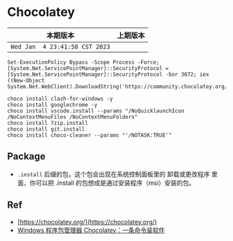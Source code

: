 # Chocolatey


|本期版本|上期版本
|:---:|:---:
`Wed Jan  4 23:41:58 CST 2023` |

```
Set-ExecutionPolicy Bypass -Scope Process -Force; [System.Net.ServicePointManager]::SecurityProtocol = [System.Net.ServicePointManager]::SecurityProtocol -bor 3072; iex ((New-Object System.Net.WebClient).DownloadString('https://community.chocolatey.org/install.ps1'))

choco install clash-for-windows -y
choco install googlechrome -y
choco install vscode.install --params "/NoQuicklaunchIcon /NoContextMenuFiles /NoContextMenuFolders"
choco install 7zip.install
choco install git.install
choco install choco-cleaner --params "'/NOTASK:TRUE'"
```

## Package

* `.install` 后缀的包，这个包会出现在系统控制面板里的 卸载或更改程序 里面，你可以把 .install 的包想成是通过安装程序（msi）安装的包。


## Ref

* [https://chocolatey.org/](https://chocolatey.org/)
* [Windows 程序包管理器 Chocolatey：一条命令装软件](https://www.cnblogs.com/sitoi/p/11811399.html)